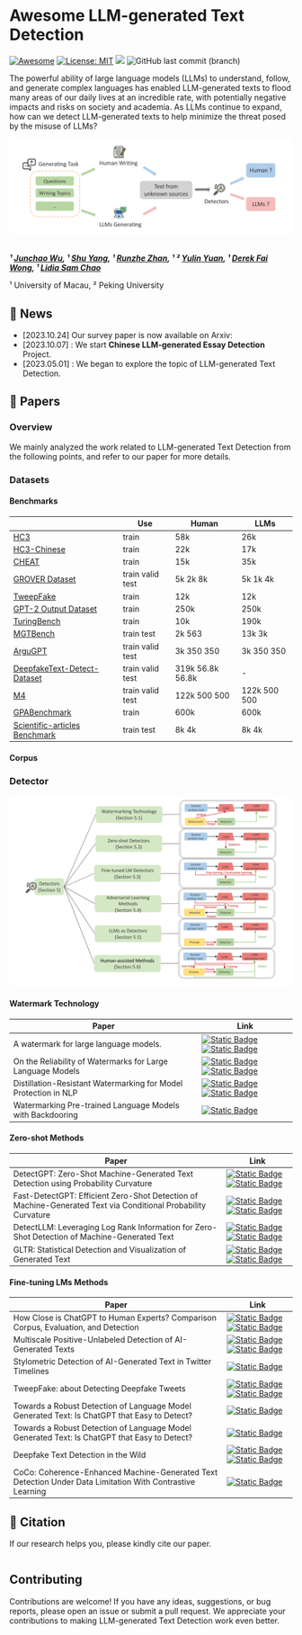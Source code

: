 # Awesome LLM-generated Text Detection

[![Awesome](https://awesome.re/badge.svg)](https://awesome.re)
[![License: MIT](https://img.shields.io/badge/License-MIT-green.svg)](./LICENSE)
![](https://img.shields.io/badge/PRs-Welcome-red)
![GitHub last commit (branch)](https://img.shields.io/github/last-commit/junchaoIU/LLM-generated-Text-Detection/main?logo=github&color=blue)

The powerful ability of large language models (LLMs) to understand, follow, and generate complex languages has enabled LLM-generated texts to flood many areas of our daily lives at an incredible rate, with potentially negative impacts and risks on society and academia. As LLMs continue to expand, how can we detect LLM-generated texts to help minimize the threat posed by the misuse of LLMs?

<div align="center">
  <img src="cover.png" alt="Logo" width="800">
</div>
<br>
<!-- **Authors:** -->

**_¹ [Junchao Wu](https://github.com/junchaoIU), ¹ [Shu Yang](https://twitter.com/shuyhere), ¹ [Runzhe Zhan](https://runzhe.me/), ¹ ² [Yulin Yuan](https://fah.um.edu.mo/yulin-yuan/), ¹ [Derek Fai Wong](https://www.fst.um.edu.mo/personal/derek-wong/), ¹ [Lidia Sam Chao]()_**


<!-- **Affiliations:** -->

¹ University of Macau, ² Peking University

## 📢 News
* [2023.10.24] Our survey paper is now available on Arxiv:
* [2023.10.07] : We start **Chinese LLM-generated Essay Detection** Project.
* [2023.05.01] : We began to explore the topic of LLM-generated Text Detection.

## 📃 Papers
### Overview

We mainly analyzed the work related to LLM-generated Text Detection from the following points, and refer to our paper for more details.

### Datasets
#### Benchmarks

|                                                               | Use              | Human            | LLMs         |
|------------------------------------------------------------------------|------------------|------------------|--------------|
| [HC3](https://arxiv.org/abs/2301.07597)                                | train            | 58k              | 26k          |
| [HC3-Chinese](https://arxiv.org/abs/2301.07597)                        | train            | 22k              | 17k          |
| [CHEAT](https://arxiv.org/abs/2304.12008)                              | train            | 15k              | 35k          |
| [GROVER Dataset](https://arxiv.org/abs/1905.12616)                     | train valid test | 5k 2k 8k         | 5k 1k 4k     |
| [TweepFake](https://arxiv.org/abs/2008.00036)                          | train            | 12k              | 12k          |
| [GPT-2 Output Dataset](https://github.com/openai/gpt-2-output-dataset) | train            | 250k             | 250k         |
| [TuringBench](https://aclanthology.org/2021.findings-emnlp.172/)       | train            | 10k              | 190k         |
| [MGTBench](https://arxiv.org/abs/2303.14822)                           | train test       | 2k 563           | 13k 3k       |
| [ArguGPT](https://arxiv.org/pdf/2304.07666.pdf)                                                                | train valid test | 3k 350 350       | 3k 350 350   |
| [DeepfakeText-Detect-Dataset](https://arxiv.org/abs/2210.09421)                                           | train valid test | 319k 56.8k 56.8k | -            |
| [M4](https://arxiv.org/abs/2305.14902)                                                                     | train valid test | 122k 500 500     | 122k 500 500 |
| [GPABenchmark](https://arxiv.org/abs/2306.05524)                                                           | train            | 600k             | 600k         |
| [Scientific-articles Benchmark](https://aclanthology.org/2023.trustnlp-1.17/)                                          | train test       | 8k 4k            | 8k 4k        |

#### Corpus

### Detector
![DETECTOR](image.png)

#### Watermark Technology

| Paper                                                                                                         | Link                                                                                                                                                                                                                                                        |
|---------------------------------------------------------------------------------------------------------------|-------------------------------------------------------------------------------------------------------------------------------------------------------------------------------------------------------------------------------------------------------------|
|  A watermark for large language models.                                               | [![Static Badge](https://img.shields.io/badge/paper-%23B31B1B?logo=arxiv&labelColor=grey)](https://arxiv.org/abs/2301.10226)      [![Static Badge](https://img.shields.io/badge/code-black?logo=github)](https://github.com/jwkirchenbauer/lm-watermarking)                                                                                                          |
| On the Reliability of Watermarks for Large Language Models                                               | [![Static Badge](https://img.shields.io/badge/paper-%23B31B1B?logo=arxiv&labelColor=grey)](https://arxiv.org/abs/2306.04634) [![Static Badge](https://img.shields.io/badge/code-black?logo=github)](https://github.com/jwkirchenbauer/lm-watermarking)                                                                                                                               |
| Distillation-Resistant Watermarking for Model Protection in NLP                          | [![Static Badge](https://img.shields.io/badge/paper-%23B31B1B?logo=arxiv&labelColor=grey)](https://arxiv.org/abs/2210.03312) [![Static Badge](https://img.shields.io/badge/code-black?logo=github)](https://github.com/xuandongzhao/drw)                |
| Watermarking Pre-trained Language Models with Backdooring                    | [![Static Badge](https://img.shields.io/badge/paper-%23B31B1B?logo=arxiv&labelColor=grey)](https://arxiv.org/abs/2210.07543)                                                                                                               |
#### Zero-shot Methods

| Paper                                                                                                         | Link                                                                                                                                                                                                                                                        |
|---------------------------------------------------------------------------------------------------------------|-------------------------------------------------------------------------------------------------------------------------------------------------------------------------------------------------------------------------------------------------------------|
|  DetectGPT: Zero-Shot Machine-Generated Text Detection using Probability Curvature                                               | [![Static Badge](https://img.shields.io/badge/paper-%23B31B1B?logo=arxiv&labelColor=grey)](https://arxiv.org/abs/2301.11305)      [![Static Badge](https://img.shields.io/badge/code-black?logo=github)](https://github.com/eric-mitchell/detect-gpt)                                        |
| Fast-DetectGPT: Efficient Zero-Shot Detection of Machine-Generated Text via Conditional Probability Curvature                          | [![Static Badge](https://img.shields.io/badge/paper-%23B31B1B?logo=arxiv&labelColor=grey)](https://arxiv.org/abs/2310.05130) [![Static Badge](https://img.shields.io/badge/code-black?logo=github)](https://github.com/baoguangsheng/fast-detect-gpt)                |
|          DetectLLM: Leveraging Log Rank Information for Zero-Shot Detection of Machine-Generated Text           | [![Static Badge](https://img.shields.io/badge/paper-%23B31B1B?logo=arxiv&labelColor=grey)](https://arxiv.org/abs/2306.05540) [![Static Badge](https://img.shields.io/badge/code-black?logo=github)](https://github.com/mbzuai-nlp/detectllm)           |
|          GLTR: Statistical Detection and Visualization of Generated Text           | [![Static Badge](https://img.shields.io/badge/paper-%23B31B1B?logo=arxiv&labelColor=grey)](https://arxiv.org/abs/1906.04043) [![Static Badge](https://img.shields.io/badge/code-black?logo=github)](https://github.com/HendrikStrobelt/detecting-fake-text)           |

#### Fine-tuning LMs Methods

| Paper                                                                                                         | Link                                                                                                                                                                                                                                                        |
|---------------------------------------------------------------------------------------------------------------|-------------------------------------------------------------------------------------------------------------------------------------------------------------------------------------------------------------------------------------------------------------|
|  How Close is ChatGPT to Human Experts? Comparison Corpus, Evaluation, and Detection                                               | [![Static Badge](https://img.shields.io/badge/paper-%23B31B1B?logo=arxiv&labelColor=grey)](https://arxiv.org/abs/2301.07597)      [![Static Badge](https://img.shields.io/badge/code-black?logo=github)](https://github.com/hello-simpleai/chatgpt-comparison-detection)                                        |
| Multiscale Positive-Unlabeled Detection of AI-Generated Texts                         | [![Static Badge](https://img.shields.io/badge/paper-%23B31B1B?logo=arxiv&labelColor=grey)](https://arxiv.org/abs/2305.18149) [![Static Badge](https://img.shields.io/badge/code-black?logo=github)](https://github.com/yuchuantian/aigc_text_detector)                |
|          Stylometric Detection of AI-Generated Text in Twitter Timelines           | [![Static Badge](https://img.shields.io/badge/paper-%23B31B1B?logo=arxiv&labelColor=grey)](https://arxiv.org/abs/2303.03697)          |
|          TweepFake: about Detecting Deepfake Tweets          | [![Static Badge](https://img.shields.io/badge/paper-%23B31B1B?logo=arxiv&labelColor=grey)](https://arxiv.org/abs/2008.00036) [![Static Badge](https://img.shields.io/badge/code-black?logo=github)](https://github.com/tizfa/tweepfake_deepfake_text_detection)           |
|          Towards a Robust Detection of Language Model Generated Text: Is ChatGPT that Easy to Detect?     | [![Static Badge](https://img.shields.io/badge/paper-%23B31B1B?logo=arxiv&labelColor=grey)](https://arxiv.org/abs/2306.05871)           |
|          Towards a Robust Detection of Language Model Generated Text: Is ChatGPT that Easy to Detect?     | [![Static Badge](https://img.shields.io/badge/paper-%23B31B1B?logo=arxiv&labelColor=grey)](https://arxiv.org/abs/2306.05871)           |
|Deepfake Text Detection in the Wild| [![Static Badge](https://img.shields.io/badge/paper-%23B31B1B?logo=arxiv&labelColor=grey)](https://arxiv.org/abs/2305.13242) [![Static Badge](https://img.shields.io/badge/code-black?logo=github)](https://github.com/yafuly/deepfaketextdetect)             |
|CoCo: Coherence-Enhanced Machine-Generated Text Detection Under Data Limitation With Contrastive Learning| [![Static Badge](https://img.shields.io/badge/paper-%23B31B1B?logo=arxiv&labelColor=grey)](https://arxiv.org/abs/2212.10341)            |







## 🚩 Citation

If our research helps you, please kindly cite our paper.

```bibtex

```


## Contributing
Contributions are welcome! If you have any ideas, suggestions, or bug reports, please open an issue or submit a pull request. We appreciate your contributions to making LLM-generated Text Detection work even better.


